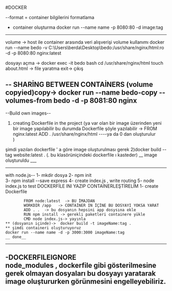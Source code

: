 #DOCKER

 --format = container bilgilerini formatlama
 
- container oluşturma
 docker run --name name -p 8080:80 -d image:tag
 --------------------------------------------------------------------------------------
 
 volume -> host ile container arasında veri alışverişi
volume kullanımı docker run --name bedo -v C:\Users\berda\Desktop\bedo:/usr/share/nginx/html:ro -d -p 8080:80 nginx:latest

dosyayı açma -> docker exec -it bedo bash
cd /usr/share/nginx/html 
touch about.html -> file yaratma
exit-> çıkış



-- SHARİNG BETWEEN CONTAİNERS
(volume copyied)copy-> docker run --name bedo-copy --volumes-from bedo -d -p 8081:80 nginx
------------------------------------------------------------------------------
--Build own images--

1) creating Dockerfile in the project 
(ya var olan bir image üzerinden yeni bir image yapılabilir
bu durumda Dockerfile şöyle yazılabilir ->
 FROM nginx:latest
 ADD . /usr/share/nginx/html
----ya da 0 dan oluşturulur										   
)

şimdi yazılan dockerfile ' a göre image oluşturulması gerek
2)docker build --tag website:latest . (. bu klasörüniçindeki dockerfile ı kasteder)
__ image oluşturuldu ___

----------------------------------------------------------------------------

with node.js--
1- mkdir dosya
2- npm init  
3- npm install --save express
4- create index.js , write routing
5- node index.js to test
DOCKERFİLE INI YAZIP CONTAİNERLEŞTİRELİM
		1- create Dockerfile

			FROM node:latest  -> BU İMAJDAN
			WORKDIR /app   -> CONTAİNER IN İÇİNE BU DOSYAYI YOKSA YARAT
			ADD . .  -> bu dosyanın hepsini app dosysına ekle 
			RUN npm install -> gerekli paketleri containere yükle
			CMD node index.js-> yayınla 
	** (dosyanın içinde)->	docker build -t imageName:tag .
	** şimdi containeri oluşturuyoruz
	docker run --name name -d -p 3000:3000 imageName:tag
	__ done__ 
----------------------------------------------------------------------------------------------	
	
-DOCKERFILEIGNORE	
node_modules , dockerfile gibi gösterilmesine gerek olmayan dosyaları bu dosyayı yaratarak image oluştururken görünmesini engelleyebiliriz.
-----------------------------------------------------------------------------
